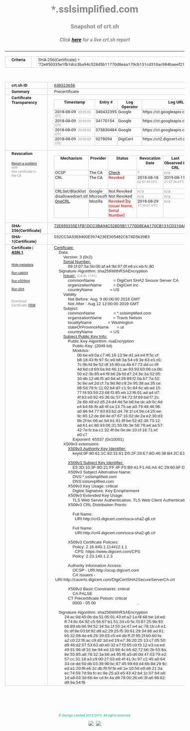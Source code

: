 # *.sslsimplified.com
### Snapshot of crt.sh
##### Click [here](https://crt.sh/?q=72E850335E1FB1DCC3BA94C528D5B11770D8EAA170CB131CD310AC984BAEEF21) for a live crt.sh report

---
<!DOCTYPE HTML PUBLIC "-//W3C//DTD HTML 4.0 Transitional//EN">
<HTML>
<HEAD>
  <META http-equiv="Content-Type" content="text/html; charset=UTF-8">
  <TITLE>crt.sh | 72e850335e1fb1dcc3ba94c528d5b11770d8eaa170cb131cd310ac984baeef21</TITLE>
  <META name="description" content="Free CT Log Certificate Search Tool from Sectigo (formerly Comodo CA)">
  <META name="keywords" content="crt.sh, CT, Certificate Transparency, Certificate Search, SSL Certificate, Sectigo, Comodo CA">
  <LINK href="//fonts.googleapis.com/css?family=Roboto+Mono|Roboto:400,400i,700,700i" rel="stylesheet">
  <STYLE type="text/css">
    a {
      white-space: nowrap;
    }
    body {
      color: #888888;
      font: 12pt Roboto, sans-serif;
      padding-top: 10px;
      text-align: center
    }
    form {
      margin: 0px
    }
    span {
      border-radius: 10px
    }
    span.heading {
      color: #888888;
      font: 12pt Roboto, sans-serif
    }
    span.title {
      background-color: #00B373;
      color: #FFFFFF;
      font: bold 18pt Roboto, sans-serif;
      padding: 0px 5px
    }
    span.text {
      color: #888888;
      font: 10pt Roboto, sans-serif
    }
    span.whiteongrey {
      background-color: #D9D9D6;
      color: #FFFFFF;
      font: bold 18pt Roboto, sans-serif;
      padding: 0px 5px
    }
    table {
      border-collapse: collapse;
      color: #222222;
      font: 10pt Roboto, sans-serif;
      margin-left: auto;
      margin-right: auto
    }
    table.options {
      border: none;
      margin-left: 10px
    }
    td, th {
      border: 1px solid #CCCCCC;
      padding: 0px 2px;
      text-align: left;
      vertical-align: top
    }
    td.outer, th.outer {
      border: 1px solid #CCCCCC;
      padding: 2px 20px;
      text-align: left
    }
    th.heading {
      color: #888888;
      font: bold italic 12pt Roboto, sans-serif;
      padding: 20px 0px 0px;
      text-align: center
    }
    th.options, td.options {
      border: none;
      vertical-align: middle
    }
    td.text {
      font: 10pt "Roboto Mono", sans-serif;
      padding: 2px 20px
    }
    td.heading {
      border: none;
      color: #888888;
      font: 12pt Roboto, sans-serif;
      padding-top: 20px;
      text-align: center
    }
    table.lint td, th {
      text-align: center
    }
    .button {
      background-color: #00B373;
      border-radius: 10px;
      color: #FFFFFF;
      font: bold 13pt Roboto, sans-serif
    }
    .copyright {
      font: 8pt Roboto, sans-serif;
      color: #00B373
    }
    .input {
      border: 1px solid #888888;
      font-weight: bold;
      text-align: center
    }
    .small {
      font: 8pt Roboto, sans-serif;
      color: #888888
    }
    .error {
      background-color: #FFDFDF;
      color: #CC0000;
      font-weight: bold
    }
    .fatal {
      background-color: #0000AA;
      color: #FFFFFF;
      font-weight: bold
    }
    .notice {
      background-color: #FFFFDF;
      color: #606000
    }
    .warning {
      background-color: #FFEFDF;
      color: #DF6000
    }
  </STYLE>
</HEAD>
<BODY>

<TABLE>
  <TR>
    <TH class="outer">Criteria</TH>
    <TD class="outer">SHA-256(Certificate) = '72e850335e1fb1dcc3ba94c528d5b11770d8eaa170cb131cd310ac984baeef21'</TD>
  </TR>
</TABLE>
<BR>
<TABLE>
  <TR>
    <TH class="outer">crt.sh ID</TH>
    <TD class="outer"><A href="?id=638323656">638323656</A></TD>
  </TR>
  <TR>
    <TH class="outer">Summary</TH>
    <TD class="outer">Precertificate</TD>
  </TR>
  <TR>
    <TH class="outer">Certificate<BR>Transparency</TH>
    <TD class="outer">
<TABLE class="options" style="margin-left:0px">
  <TR>
    <TH>Timestamp</TH>
    <TH>Entry #</TH>
    <TH>Log Operator</TH>
    <TH>Log URL</TH>
  </TR>
  <TR>
    <TD>2018-08-09&nbsp; <FONT class="small">20:05:02 UTC</FONT></TD>
    <TD>340432395</TD>
    <TD>Google</TD>
    <TD>https://ct.googleapis.com/pilot</TD>
  </TR>
  <TR>
    <TD>2018-08-09&nbsp; <FONT class="small">20:05:03 UTC</FONT></TD>
    <TD>34170154</TD>
    <TD>Google</TD>
    <TD>https://ct.googleapis.com/skydiver</TD>
  </TR>
  <TR>
    <TD>2018-08-09&nbsp; <FONT class="small">20:05:03 UTC</FONT></TD>
    <TD>375830484</TD>
    <TD>Google</TD>
    <TD>https://ct.googleapis.com/rocketeer</TD>
  </TR>
  <TR>
    <TD>2018-08-09&nbsp; <FONT class="small">20:05:03 UTC</FONT></TD>
    <TD>9278094</TD>
    <TD>DigiCert</TD>
    <TD>https://ct2.digicert-ct.com/log</TD>
  </TR>
</TABLE>
    </TD>
  </TR>
  <TR>
    <TH class="outer">Revocation<BR><BR>
      <DIV class="small" style="padding-top:3px"><A href="?id=638323656&opt=problemreporting">Report a problem</A> with<BR>this certificate to the CA</DIV></TH>
    <TD class="outer">
      <TABLE class="options" style="margin-left:0px">
        <TR>
          <TH>Mechanism</TH>
          <TH>Provider</TH>
          <TH>Status</TH>
          <TH>Revocation Date</TH>
          <TH>Last Observed in CRL</TH>
          <TH>Last Checked <SPAN style="color:#CC0000;vertical-align:middle;font-size:70%;font-weight:normal">(Error)</SPAN></TH>
        </TR>
        <TR>
          <TD>OCSP</TD>
          <TD>The CA</TD>
          <TD><A href="?id=638323656&opt=ocsp">Check</A></TD>
          <TD><SPAN style="color:#888888">?</SPAN></TD>
          <TD><SPAN style="color:#888888">n/a</SPAN></TD>
          <TD><SPAN style="color:#888888">?</SPAN></TD>
        </TR>
        <TR>
          <TD>CRL</TD>
          <TD>The CA</TD>
          <TD><SPAN style="color:#CC0000">Revoked</SPAN></TD><TD>2018-08-18&nbsp; <FONT class="small">02:57:49 UTC</FONT></TD><TD>2019-08-11&nbsp; <FONT class="small">21:37:36 UTC</FONT></TD><TD>2019-12-04&nbsp; <FONT class="small">20:05:09 UTC</FONT></TD>
        </TR>
        <TR>
          <TD>CRLSet/Blacklist</TD>
          <TD>Google</TD>
          <TD>Not Revoked</TD>
          <TD><SPAN style="color:#888888">n/a</SPAN></TD>
          <TD><SPAN style="color:#888888">n/a</SPAN></TD>
          <TD><SPAN style="color:#888888">n/a</SPAN></TD>
        </TR>
        <TR>
          <TD>disallowedcert.stl</TD>
          <TD>Microsoft</TD>
          <TD>Not Revoked</TD>
          <TD><SPAN style="color:#888888">n/a</SPAN></TD>
          <TD><SPAN style="color:#888888">n/a</SPAN></TD>
          <TD><SPAN style="color:#888888">n/a</SPAN></TD>
        </TR>
        <TR>
          <TD><A href="/mozilla-onecrl" target="_blank">OneCRL</A></TD>
          <TD>Mozilla</TD>
          <TD><SPAN style="color:#CC0000">Revoked [by Issuer Name, Serial Number]</SPAN></TD><TD>2018-08-29&nbsp; <FONT class="small">17:35:07 UTC</FONT></TD>
          <TD><SPAN style="color:#888888">n/a</SPAN></TD>
          <TD><SPAN style="color:#888888">n/a</SPAN></TD>
        </TR>
      </TABLE>
    </TD>
  </TR>
  <TR>
    <TH class="outer">SHA-256(Certificate)</TH>
    <TD class="outer"><A href="//censys.io/certificates/72e850335e1fb1dcc3ba94c528d5b11770d8eaa170cb131cd310ac984baeef21">72E850335E1FB1DCC3BA94C528D5B11770D8EAA170CB131CD310AC984BAEEF21</A></TD>
  </TR>
  <TR>
    <TH class="outer">SHA-1(Certificate)</TH>
    <TD class="outer">032CC3A53E8400E397423EE305482C674D5639B3</TD>
  </TR>
  <TR>
    <TH class="outer">Certificate | <A href="?asn1=638323656">ASN.1</A>
      <SPAN class="small"><BR>
      <BR><BR><A href="?id=638323656&opt=nometadata">Hide metadata</A>
      <BR><BR><A href="?id=638323656&opt=cablint">Run cablint</A>
      <BR><BR><A href="?id=638323656&opt=x509lint">Run x509lint</A>
      <BR><BR><A href="?id=638323656&opt=zlint">Run zlint</A>
      <BR><BR><BR>Download Certificate: <A href="?d=638323656">PEM</A>
      </SPAN>
    </TH>
    <TD class="text"><A href="?d=638323656">Certificate:</A><BR>&nbsp;&nbsp;&nbsp;&nbsp;Data:<BR>&nbsp;&nbsp;&nbsp;&nbsp;&nbsp;&nbsp;&nbsp;&nbsp;Version:&nbsp;3&nbsp;(0x2)<BR>&nbsp;&nbsp;&nbsp;&nbsp;&nbsp;&nbsp;&nbsp;&nbsp;<A href="?serial=091f075a5b06afa49d970fe6ccebfc80">Serial&nbsp;Number:</A><BR>&nbsp;&nbsp;&nbsp;&nbsp;&nbsp;&nbsp;&nbsp;&nbsp;&nbsp;&nbsp;&nbsp;&nbsp;09:1f:07:5a:5b:06:af:a4:9d:97:0f:e6:cc:eb:fc:80<BR>&nbsp;&nbsp;&nbsp;&nbsp;Signature&nbsp;Algorithm:&nbsp;sha256WithRSAEncryption<BR>&nbsp;&nbsp;&nbsp;&nbsp;&nbsp;&nbsp;&nbsp;&nbsp;<A href="?caid=1191">Issuer:</A> <SPAN class="small">(CA ID: 1191)</SPAN><BR>&nbsp;&nbsp;&nbsp;&nbsp;&nbsp;&nbsp;&nbsp;&nbsp;&nbsp;&nbsp;&nbsp;&nbsp;commonName&nbsp;&nbsp;&nbsp;&nbsp;&nbsp;&nbsp;&nbsp;&nbsp;&nbsp;&nbsp;&nbsp;&nbsp;&nbsp;&nbsp;&nbsp;&nbsp;=&nbsp;DigiCert&nbsp;SHA2&nbsp;Secure&nbsp;Server&nbsp;CA<BR>&nbsp;&nbsp;&nbsp;&nbsp;&nbsp;&nbsp;&nbsp;&nbsp;&nbsp;&nbsp;&nbsp;&nbsp;organizationName&nbsp;&nbsp;&nbsp;&nbsp;&nbsp;&nbsp;&nbsp;&nbsp;&nbsp;&nbsp;=&nbsp;DigiCert&nbsp;Inc<BR>&nbsp;&nbsp;&nbsp;&nbsp;&nbsp;&nbsp;&nbsp;&nbsp;&nbsp;&nbsp;&nbsp;&nbsp;countryName&nbsp;&nbsp;&nbsp;&nbsp;&nbsp;&nbsp;&nbsp;&nbsp;&nbsp;&nbsp;&nbsp;&nbsp;&nbsp;&nbsp;&nbsp;=&nbsp;US<BR>&nbsp;&nbsp;&nbsp;&nbsp;&nbsp;&nbsp;&nbsp;&nbsp;Validity<BR>&nbsp;&nbsp;&nbsp;&nbsp;&nbsp;&nbsp;&nbsp;&nbsp;&nbsp;&nbsp;&nbsp;&nbsp;Not&nbsp;Before:&nbsp;Aug&nbsp;&nbsp;9&nbsp;00:00:00&nbsp;2018&nbsp;GMT<BR>&nbsp;&nbsp;&nbsp;&nbsp;&nbsp;&nbsp;&nbsp;&nbsp;&nbsp;&nbsp;&nbsp;&nbsp;Not&nbsp;After&nbsp;:&nbsp;Aug&nbsp;12&nbsp;12:00:00&nbsp;2019&nbsp;GMT<BR>&nbsp;&nbsp;&nbsp;&nbsp;&nbsp;&nbsp;&nbsp;&nbsp;Subject:<BR>&nbsp;&nbsp;&nbsp;&nbsp;&nbsp;&nbsp;&nbsp;&nbsp;&nbsp;&nbsp;&nbsp;&nbsp;commonName&nbsp;&nbsp;&nbsp;&nbsp;&nbsp;&nbsp;&nbsp;&nbsp;&nbsp;&nbsp;&nbsp;&nbsp;&nbsp;&nbsp;&nbsp;&nbsp;=&nbsp;*.sslsimplified.com<BR>&nbsp;&nbsp;&nbsp;&nbsp;&nbsp;&nbsp;&nbsp;&nbsp;&nbsp;&nbsp;&nbsp;&nbsp;organizationName&nbsp;&nbsp;&nbsp;&nbsp;&nbsp;&nbsp;&nbsp;&nbsp;&nbsp;&nbsp;=&nbsp;Travis&nbsp;Nelson<BR>&nbsp;&nbsp;&nbsp;&nbsp;&nbsp;&nbsp;&nbsp;&nbsp;&nbsp;&nbsp;&nbsp;&nbsp;localityName&nbsp;&nbsp;&nbsp;&nbsp;&nbsp;&nbsp;&nbsp;&nbsp;&nbsp;&nbsp;&nbsp;&nbsp;&nbsp;&nbsp;=&nbsp;Washington<BR>&nbsp;&nbsp;&nbsp;&nbsp;&nbsp;&nbsp;&nbsp;&nbsp;&nbsp;&nbsp;&nbsp;&nbsp;stateOrProvinceName&nbsp;&nbsp;&nbsp;&nbsp;&nbsp;&nbsp;&nbsp;=&nbsp;ut<BR>&nbsp;&nbsp;&nbsp;&nbsp;&nbsp;&nbsp;&nbsp;&nbsp;&nbsp;&nbsp;&nbsp;&nbsp;countryName&nbsp;&nbsp;&nbsp;&nbsp;&nbsp;&nbsp;&nbsp;&nbsp;&nbsp;&nbsp;&nbsp;&nbsp;&nbsp;&nbsp;&nbsp;=&nbsp;US<BR>&nbsp;&nbsp;&nbsp;&nbsp;&nbsp;&nbsp;&nbsp;&nbsp;<A href="?spkisha256=c773eaba6b3639f83ca30383e9bdd2005504039d00c100c3a26c410092429450">Subject&nbsp;Public&nbsp;Key&nbsp;Info:</A><BR>&nbsp;&nbsp;&nbsp;&nbsp;&nbsp;&nbsp;&nbsp;&nbsp;&nbsp;&nbsp;&nbsp;&nbsp;Public&nbsp;Key&nbsp;Algorithm:&nbsp;rsaEncryption<BR>&nbsp;&nbsp;&nbsp;&nbsp;&nbsp;&nbsp;&nbsp;&nbsp;&nbsp;&nbsp;&nbsp;&nbsp;&nbsp;&nbsp;&nbsp;&nbsp;Public-Key:&nbsp;(2048&nbsp;bit)<BR>&nbsp;&nbsp;&nbsp;&nbsp;&nbsp;&nbsp;&nbsp;&nbsp;&nbsp;&nbsp;&nbsp;&nbsp;&nbsp;&nbsp;&nbsp;&nbsp;Modulus:<BR>&nbsp;&nbsp;&nbsp;&nbsp;&nbsp;&nbsp;&nbsp;&nbsp;&nbsp;&nbsp;&nbsp;&nbsp;&nbsp;&nbsp;&nbsp;&nbsp;&nbsp;&nbsp;&nbsp;&nbsp;00:be:e9:0a:c7:46:16:13:9e:d1:a4:e4:ff:5c:cf:<BR>&nbsp;&nbsp;&nbsp;&nbsp;&nbsp;&nbsp;&nbsp;&nbsp;&nbsp;&nbsp;&nbsp;&nbsp;&nbsp;&nbsp;&nbsp;&nbsp;&nbsp;&nbsp;&nbsp;&nbsp;b8:18:43:fb:97:5c:e0:b8:3a:54:c8:3e:63:e1:d1:<BR>&nbsp;&nbsp;&nbsp;&nbsp;&nbsp;&nbsp;&nbsp;&nbsp;&nbsp;&nbsp;&nbsp;&nbsp;&nbsp;&nbsp;&nbsp;&nbsp;&nbsp;&nbsp;&nbsp;&nbsp;7c:9b:fd:9e:52:df:16:80:ca:4b:67:72:dd:cc:0f:<BR>&nbsp;&nbsp;&nbsp;&nbsp;&nbsp;&nbsp;&nbsp;&nbsp;&nbsp;&nbsp;&nbsp;&nbsp;&nbsp;&nbsp;&nbsp;&nbsp;&nbsp;&nbsp;&nbsp;&nbsp;4d:6d:cd:69:0a:8d:46:11:ae:83:93:83:06:ca:0b:<BR>&nbsp;&nbsp;&nbsp;&nbsp;&nbsp;&nbsp;&nbsp;&nbsp;&nbsp;&nbsp;&nbsp;&nbsp;&nbsp;&nbsp;&nbsp;&nbsp;&nbsp;&nbsp;&nbsp;&nbsp;50:e2:3b:85:e4:f8:b6:2b:fd:d7:24:3e:3a:52:05:<BR>&nbsp;&nbsp;&nbsp;&nbsp;&nbsp;&nbsp;&nbsp;&nbsp;&nbsp;&nbsp;&nbsp;&nbsp;&nbsp;&nbsp;&nbsp;&nbsp;&nbsp;&nbsp;&nbsp;&nbsp;10:db:12:d6:f5:a0:6d:af:39:89:f2:0a:b7:7a:52:<BR>&nbsp;&nbsp;&nbsp;&nbsp;&nbsp;&nbsp;&nbsp;&nbsp;&nbsp;&nbsp;&nbsp;&nbsp;&nbsp;&nbsp;&nbsp;&nbsp;&nbsp;&nbsp;&nbsp;&nbsp;3c:6e:a4:2d:cf:7a:9d:9d:c9:2e:95:38:aa:35:ce:<BR>&nbsp;&nbsp;&nbsp;&nbsp;&nbsp;&nbsp;&nbsp;&nbsp;&nbsp;&nbsp;&nbsp;&nbsp;&nbsp;&nbsp;&nbsp;&nbsp;&nbsp;&nbsp;&nbsp;&nbsp;88:5d:78:fc:11:02:b4:d7:c1:9c:84:6c:ab:ad:15:<BR>&nbsp;&nbsp;&nbsp;&nbsp;&nbsp;&nbsp;&nbsp;&nbsp;&nbsp;&nbsp;&nbsp;&nbsp;&nbsp;&nbsp;&nbsp;&nbsp;&nbsp;&nbsp;&nbsp;&nbsp;77:f4:93:59:23:68:f3:85:eb:12:f6:01:ad:a4:d7:<BR>&nbsp;&nbsp;&nbsp;&nbsp;&nbsp;&nbsp;&nbsp;&nbsp;&nbsp;&nbsp;&nbsp;&nbsp;&nbsp;&nbsp;&nbsp;&nbsp;&nbsp;&nbsp;&nbsp;&nbsp;4f:b3:e0:92:45:36:0c:57:94:72:5f:69:bd:f7:2c:<BR>&nbsp;&nbsp;&nbsp;&nbsp;&nbsp;&nbsp;&nbsp;&nbsp;&nbsp;&nbsp;&nbsp;&nbsp;&nbsp;&nbsp;&nbsp;&nbsp;&nbsp;&nbsp;&nbsp;&nbsp;2e:6b:49:e2:d5:24:d4:4d:5e:b8:be:dc:a9:0c:4d:<BR>&nbsp;&nbsp;&nbsp;&nbsp;&nbsp;&nbsp;&nbsp;&nbsp;&nbsp;&nbsp;&nbsp;&nbsp;&nbsp;&nbsp;&nbsp;&nbsp;&nbsp;&nbsp;&nbsp;&nbsp;e4:b4:6b:fb:a8:4f:ca:13:75:ae:a0:79:48:46:96:<BR>&nbsp;&nbsp;&nbsp;&nbsp;&nbsp;&nbsp;&nbsp;&nbsp;&nbsp;&nbsp;&nbsp;&nbsp;&nbsp;&nbsp;&nbsp;&nbsp;&nbsp;&nbsp;&nbsp;&nbsp;a0:86:94:77:83:83:b2:d4:78:1f:c4:5b:c4:25:ee:<BR>&nbsp;&nbsp;&nbsp;&nbsp;&nbsp;&nbsp;&nbsp;&nbsp;&nbsp;&nbsp;&nbsp;&nbsp;&nbsp;&nbsp;&nbsp;&nbsp;&nbsp;&nbsp;&nbsp;&nbsp;9c:85:12:de:8d:4e:d7:67:16:02:de:2a:e2:30:d3:<BR>&nbsp;&nbsp;&nbsp;&nbsp;&nbsp;&nbsp;&nbsp;&nbsp;&nbsp;&nbsp;&nbsp;&nbsp;&nbsp;&nbsp;&nbsp;&nbsp;&nbsp;&nbsp;&nbsp;&nbsp;6b:2f:bc:06:ac:b4:b1:81:8f:be:52:d2:38:73:12:<BR>&nbsp;&nbsp;&nbsp;&nbsp;&nbsp;&nbsp;&nbsp;&nbsp;&nbsp;&nbsp;&nbsp;&nbsp;&nbsp;&nbsp;&nbsp;&nbsp;&nbsp;&nbsp;&nbsp;&nbsp;ad:61:ec:86:93:06:31:55:0b:3e:58:79:a4:aa:57:<BR>&nbsp;&nbsp;&nbsp;&nbsp;&nbsp;&nbsp;&nbsp;&nbsp;&nbsp;&nbsp;&nbsp;&nbsp;&nbsp;&nbsp;&nbsp;&nbsp;&nbsp;&nbsp;&nbsp;&nbsp;42:7e:fc:ba:c1:32:4f:0e:0e:de:10:cf:16:71:ef:<BR>&nbsp;&nbsp;&nbsp;&nbsp;&nbsp;&nbsp;&nbsp;&nbsp;&nbsp;&nbsp;&nbsp;&nbsp;&nbsp;&nbsp;&nbsp;&nbsp;&nbsp;&nbsp;&nbsp;&nbsp;e0:c7<BR>&nbsp;&nbsp;&nbsp;&nbsp;&nbsp;&nbsp;&nbsp;&nbsp;&nbsp;&nbsp;&nbsp;&nbsp;&nbsp;&nbsp;&nbsp;&nbsp;Exponent:&nbsp;65537&nbsp;(0x10001)<BR>&nbsp;&nbsp;&nbsp;&nbsp;&nbsp;&nbsp;&nbsp;&nbsp;X509v3&nbsp;extensions:<BR>&nbsp;&nbsp;&nbsp;&nbsp;&nbsp;&nbsp;&nbsp;&nbsp;&nbsp;&nbsp;&nbsp;&nbsp;<A href="?ski=0f80611c823161d52f28e78d4638b42ce1c6d9e2">X509v3&nbsp;Authority&nbsp;Key&nbsp;Identifier:</A><BR>&nbsp;&nbsp;&nbsp;&nbsp;&nbsp;&nbsp;&nbsp;&nbsp;&nbsp;&nbsp;&nbsp;&nbsp;&nbsp;&nbsp;&nbsp;&nbsp;keyid:0F:80:61:1C:82:31:61:D5:2F:28:E7:8D:46:38:B4:2C:E1:C6:D9:E2<BR><BR>&nbsp;&nbsp;&nbsp;&nbsp;&nbsp;&nbsp;&nbsp;&nbsp;&nbsp;&nbsp;&nbsp;&nbsp;<A href="?ski=e53d103f9d21ff4ff5b941f1a6a44c29608fd813">X509v3&nbsp;Subject&nbsp;Key&nbsp;Identifier:</A><BR>&nbsp;&nbsp;&nbsp;&nbsp;&nbsp;&nbsp;&nbsp;&nbsp;&nbsp;&nbsp;&nbsp;&nbsp;&nbsp;&nbsp;&nbsp;&nbsp;E5:3D:10:3F:9D:21:FF:4F:F5:B9:41:F1:A6:A4:4C:29:60:8F:D8:13<BR>&nbsp;&nbsp;&nbsp;&nbsp;&nbsp;&nbsp;&nbsp;&nbsp;&nbsp;&nbsp;&nbsp;&nbsp;X509v3&nbsp;Subject&nbsp;Alternative&nbsp;Name:&nbsp;<BR>&nbsp;&nbsp;&nbsp;&nbsp;&nbsp;&nbsp;&nbsp;&nbsp;&nbsp;&nbsp;&nbsp;&nbsp;&nbsp;&nbsp;&nbsp;&nbsp;DNS:*.sslsimplified.com<BR>&nbsp;&nbsp;&nbsp;&nbsp;&nbsp;&nbsp;&nbsp;&nbsp;&nbsp;&nbsp;&nbsp;&nbsp;&nbsp;&nbsp;&nbsp;&nbsp;DNS:sslsimplified.com<BR>&nbsp;&nbsp;&nbsp;&nbsp;&nbsp;&nbsp;&nbsp;&nbsp;&nbsp;&nbsp;&nbsp;&nbsp;X509v3&nbsp;Key&nbsp;Usage:&nbsp;critical<BR>&nbsp;&nbsp;&nbsp;&nbsp;&nbsp;&nbsp;&nbsp;&nbsp;&nbsp;&nbsp;&nbsp;&nbsp;&nbsp;&nbsp;&nbsp;&nbsp;Digital&nbsp;Signature,&nbsp;Key&nbsp;Encipherment<BR>&nbsp;&nbsp;&nbsp;&nbsp;&nbsp;&nbsp;&nbsp;&nbsp;&nbsp;&nbsp;&nbsp;&nbsp;X509v3&nbsp;Extended&nbsp;Key&nbsp;Usage:&nbsp;<BR>&nbsp;&nbsp;&nbsp;&nbsp;&nbsp;&nbsp;&nbsp;&nbsp;&nbsp;&nbsp;&nbsp;&nbsp;&nbsp;&nbsp;&nbsp;&nbsp;TLS&nbsp;Web&nbsp;Server&nbsp;Authentication,&nbsp;TLS&nbsp;Web&nbsp;Client&nbsp;Authentication<BR>&nbsp;&nbsp;&nbsp;&nbsp;&nbsp;&nbsp;&nbsp;&nbsp;&nbsp;&nbsp;&nbsp;&nbsp;X509v3&nbsp;CRL&nbsp;Distribution&nbsp;Points:&nbsp;<BR><BR>&nbsp;&nbsp;&nbsp;&nbsp;&nbsp;&nbsp;&nbsp;&nbsp;&nbsp;&nbsp;&nbsp;&nbsp;&nbsp;&nbsp;&nbsp;&nbsp;Full&nbsp;Name:<BR>&nbsp;&nbsp;&nbsp;&nbsp;&nbsp;&nbsp;&nbsp;&nbsp;&nbsp;&nbsp;&nbsp;&nbsp;&nbsp;&nbsp;&nbsp;&nbsp;&nbsp;&nbsp;URI:http://crl3.digicert.com/ssca-sha2-g6.crl<BR><BR>&nbsp;&nbsp;&nbsp;&nbsp;&nbsp;&nbsp;&nbsp;&nbsp;&nbsp;&nbsp;&nbsp;&nbsp;&nbsp;&nbsp;&nbsp;&nbsp;Full&nbsp;Name:<BR>&nbsp;&nbsp;&nbsp;&nbsp;&nbsp;&nbsp;&nbsp;&nbsp;&nbsp;&nbsp;&nbsp;&nbsp;&nbsp;&nbsp;&nbsp;&nbsp;&nbsp;&nbsp;URI:http://crl4.digicert.com/ssca-sha2-g6.crl<BR><BR>&nbsp;&nbsp;&nbsp;&nbsp;&nbsp;&nbsp;&nbsp;&nbsp;&nbsp;&nbsp;&nbsp;&nbsp;X509v3&nbsp;Certificate&nbsp;Policies:&nbsp;<BR>&nbsp;&nbsp;&nbsp;&nbsp;&nbsp;&nbsp;&nbsp;&nbsp;&nbsp;&nbsp;&nbsp;&nbsp;&nbsp;&nbsp;&nbsp;&nbsp;Policy:&nbsp;2.16.840.1.114412.1.1<BR>&nbsp;&nbsp;&nbsp;&nbsp;&nbsp;&nbsp;&nbsp;&nbsp;&nbsp;&nbsp;&nbsp;&nbsp;&nbsp;&nbsp;&nbsp;&nbsp;&nbsp;&nbsp;CPS:&nbsp;https://www.digicert.com/CPS<BR>&nbsp;&nbsp;&nbsp;&nbsp;&nbsp;&nbsp;&nbsp;&nbsp;&nbsp;&nbsp;&nbsp;&nbsp;&nbsp;&nbsp;&nbsp;&nbsp;Policy:&nbsp;2.23.140.1.2.3<BR><BR>&nbsp;&nbsp;&nbsp;&nbsp;&nbsp;&nbsp;&nbsp;&nbsp;&nbsp;&nbsp;&nbsp;&nbsp;Authority&nbsp;Information&nbsp;Access:&nbsp;<BR>&nbsp;&nbsp;&nbsp;&nbsp;&nbsp;&nbsp;&nbsp;&nbsp;&nbsp;&nbsp;&nbsp;&nbsp;&nbsp;&nbsp;&nbsp;&nbsp;OCSP&nbsp;-&nbsp;URI:http://ocsp.digicert.com<BR>&nbsp;&nbsp;&nbsp;&nbsp;&nbsp;&nbsp;&nbsp;&nbsp;&nbsp;&nbsp;&nbsp;&nbsp;&nbsp;&nbsp;&nbsp;&nbsp;CA&nbsp;Issuers&nbsp;-&nbsp;URI:http://cacerts.digicert.com/DigiCertSHA2SecureServerCA.crt<BR><BR>&nbsp;&nbsp;&nbsp;&nbsp;&nbsp;&nbsp;&nbsp;&nbsp;&nbsp;&nbsp;&nbsp;&nbsp;X509v3&nbsp;Basic&nbsp;Constraints:&nbsp;critical<BR>&nbsp;&nbsp;&nbsp;&nbsp;&nbsp;&nbsp;&nbsp;&nbsp;&nbsp;&nbsp;&nbsp;&nbsp;&nbsp;&nbsp;&nbsp;&nbsp;CA:FALSE<BR>&nbsp;&nbsp;&nbsp;&nbsp;&nbsp;&nbsp;&nbsp;&nbsp;&nbsp;&nbsp;&nbsp;&nbsp;CT&nbsp;Precertificate&nbsp;Poison:&nbsp;critical<BR>&nbsp;&nbsp;&nbsp;&nbsp;&nbsp;&nbsp;&nbsp;&nbsp;&nbsp;&nbsp;&nbsp;&nbsp;&nbsp;&nbsp;&nbsp;&nbsp;0000&nbsp;-&nbsp;05&nbsp;00&nbsp;&nbsp;&nbsp;&nbsp;&nbsp;&nbsp;&nbsp;&nbsp;&nbsp;&nbsp;&nbsp;&nbsp;&nbsp;&nbsp;&nbsp;&nbsp;&nbsp;&nbsp;&nbsp;&nbsp;&nbsp;&nbsp;&nbsp;&nbsp;&nbsp;&nbsp;&nbsp;&nbsp;&nbsp;&nbsp;&nbsp;&nbsp;&nbsp;&nbsp;&nbsp;&nbsp;..<BR><BR>&nbsp;&nbsp;&nbsp;&nbsp;Signature&nbsp;Algorithm:&nbsp;sha256WithRSAEncryption<BR>&nbsp;&nbsp;&nbsp;&nbsp;&nbsp;&nbsp;&nbsp;&nbsp;&nbsp;24:ac:0d:45:0b:da:51:05:01:43:ef:a2:1a:f8:68:be:1d:ed:<BR>&nbsp;&nbsp;&nbsp;&nbsp;&nbsp;&nbsp;&nbsp;&nbsp;&nbsp;ff:74:8c:64:92:c5:56:67:b1:51:2d:c0:5c:f3:87:25:9b:93:<BR>&nbsp;&nbsp;&nbsp;&nbsp;&nbsp;&nbsp;&nbsp;&nbsp;&nbsp;b6:89:eb:b6:94:52:34:5a:1f:55:1e:47:e4:ac:78:1b:c4:e1:<BR>&nbsp;&nbsp;&nbsp;&nbsp;&nbsp;&nbsp;&nbsp;&nbsp;&nbsp;0c:df:8e:03:bf:92:d8:a2:29:25:f5:30:61:29:34:86:ad:81:<BR>&nbsp;&nbsp;&nbsp;&nbsp;&nbsp;&nbsp;&nbsp;&nbsp;&nbsp;b5:32:08:4e:e6:26:39:03:c5:e4:db:ff:2f:95:2f:b0:60:fa:<BR>&nbsp;&nbsp;&nbsp;&nbsp;&nbsp;&nbsp;&nbsp;&nbsp;&nbsp;a2:c0:22:f6:ac:c9:d2:1d:ed:19:e7:36:20:25:13:c7:05:50:<BR>&nbsp;&nbsp;&nbsp;&nbsp;&nbsp;&nbsp;&nbsp;&nbsp;&nbsp;d9:46:d2:07:53:63:a0:e0:32:e7:f3:65:c0:f3:12:e3:ca:ed:<BR>&nbsp;&nbsp;&nbsp;&nbsp;&nbsp;&nbsp;&nbsp;&nbsp;&nbsp;49:91:96:df:31:be:94:ed:10:98:4c:b5:d2:72:b6:2b:53:8a:<BR>&nbsp;&nbsp;&nbsp;&nbsp;&nbsp;&nbsp;&nbsp;&nbsp;&nbsp;8e:55:85:a8:78:32:3a:b6:a4:95:f6:a5:d6:0d:47:03:79:e2:<BR>&nbsp;&nbsp;&nbsp;&nbsp;&nbsp;&nbsp;&nbsp;&nbsp;&nbsp;57:cc:31:18:a3:c9:00:27:03:e8:4f:41:3c:97:c2:45:a0:64:<BR>&nbsp;&nbsp;&nbsp;&nbsp;&nbsp;&nbsp;&nbsp;&nbsp;&nbsp;33:ce:dd:50:db:03:39:90:bc:87:45:99:69:d4:6b:8d:29:9c:<BR>&nbsp;&nbsp;&nbsp;&nbsp;&nbsp;&nbsp;&nbsp;&nbsp;&nbsp;ed:a1:20:f8:e6:2c:db:f9:5f:fe:e8:1e:10:58:e0:d8:21:3a:<BR>&nbsp;&nbsp;&nbsp;&nbsp;&nbsp;&nbsp;&nbsp;&nbsp;&nbsp;ec:74:59:7d:9a:fc:ec:8e:25:a3:e5:43:42:b4:1c:07:64:a8:<BR>&nbsp;&nbsp;&nbsp;&nbsp;&nbsp;&nbsp;&nbsp;&nbsp;&nbsp;1d:a8:03:3d:66:4e:cd:fe:4a:d9:78:00:26:e6:3f:a6:98:82:<BR>&nbsp;&nbsp;&nbsp;&nbsp;&nbsp;&nbsp;&nbsp;&nbsp;&nbsp;d9:9a:54:f8<BR>    </TD>
  </TR>
</TABLE>

  <BR><BR><BR>

  <P class="copyright">&copy; Sectigo Limited 2015-2019. All rights reserved.</P>
  <DIV>
    <A href="https://sectigo.com/"><IMG src="/sectigo_s.png"></A>
    &nbsp;<A href="https://github.com/crtsh"><IMG src="/GitHub-Mark-32px.png"></A>
  </DIV>
</BODY>
</HTML>
